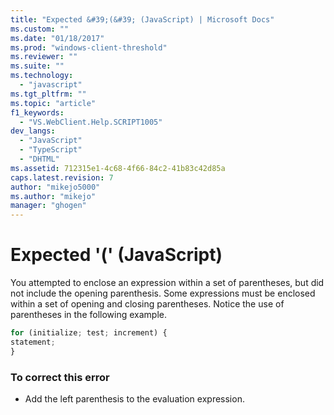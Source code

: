 ```yaml
---
title: "Expected &#39;(&#39; (JavaScript) | Microsoft Docs"
ms.custom: ""
ms.date: "01/18/2017"
ms.prod: "windows-client-threshold"
ms.reviewer: ""
ms.suite: ""
ms.technology: 
  - "javascript"
ms.tgt_pltfrm: ""
ms.topic: "article"
f1_keywords: 
  - "VS.WebClient.Help.SCRIPT1005"
dev_langs: 
  - "JavaScript"
  - "TypeScript"
  - "DHTML"
ms.assetid: 712315e1-4c68-4f66-84c2-41b83c42d85a
caps.latest.revision: 7
author: "mikejo5000"
ms.author: "mikejo"
manager: "ghogen"
---
```

# Expected &#39;(&#39; (JavaScript)
You attempted to enclose an expression within a set of parentheses, but did not include the opening parenthesis. Some expressions must be enclosed within a set of opening and closing parentheses. Notice the use of parentheses in the following example.  
  
```JavaScript  
for (initialize; test; increment) {  
statement;  
}  
```  
  
### To correct this error  
  
-   Add the left parenthesis to the evaluation expression.